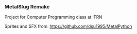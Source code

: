 ### MetalSlug Remake

Project for Computer Programming class at IFRN

Sprites and SFX from: https://github.com/dsu1995/MetalPython
